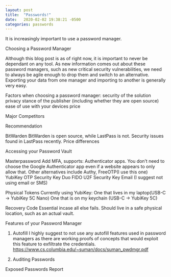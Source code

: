 ```yaml
---
layout: post
title:  "Passwords!"
date:   2020-02-02 19:38:21 -0500
categories: passwords
---
```


It is increasingly important to use a password manager.

Choosing a Password Manager

Although this blog post is as of right now, it is important to never be dependant on any tool. As new information comes out about these password managers, such as new critical security vulnerabilities, we need to always be agile enough to drop them and switch to an alternative. Exporting your data from one manager and importing to another is generally very easy.

Factors when choosing a password manager:
security of the solution
privacy stance of the publisher (including whether they are open source)
ease of use with your devices
price

Major Competitors

Recommendation

BitWarden
BitWarden is open source, while LastPass is not.
Security issues found in LastPass recently.
Price differences



Accessing your Password Vault

Masterpassword
Add MFA, supports:
Authenticator apps. You don’t need to choose the Google Authenticator app even if a website appears to only allow that. Other alternatives include Authy, FreeOTP(I use this one)
YubiKey OTP Security Key
Duo
FIDO U2F Security Key
Email (I suggest not using email or SMS)

Physical Tokens
Currently using YubiKey:
One that lives in my laptop(USB-C -> YubiKey 5C Nano)
One that is on my keychain (USB-C -> YubiKey 5C)

Recovery Code
Essential incase all else fails.
Should live in a safe physical location, such as an actual vault.

Features of your Password Manager
1. Autofill
I highly suggest to not use any autofill features used in password managers as there are working proofs of concepts that would exploit this feature to exfiltrate the credentials.
https://www.cs.columbia.edu/~suman/docs/suman_pwdmgr.pdf

2. Auditing Passwords

Exposed Passwords Report






